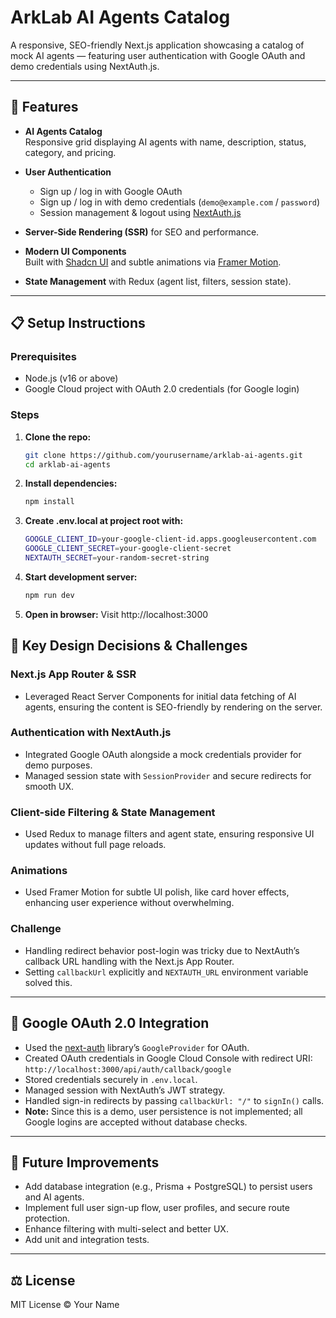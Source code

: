 # ArkLab AI Agents Catalog

A responsive, SEO-friendly Next.js application showcasing a catalog of mock AI agents — featuring user authentication with Google OAuth and demo credentials using NextAuth.js.

---

## 🚀 Features

- **AI Agents Catalog**  
  Responsive grid displaying AI agents with name, description, status, category, and pricing.

- **User Authentication**  
  - Sign up / log in with Google OAuth  
  - Sign up / log in with demo credentials (`demo@example.com` / `password`)  
  - Session management & logout using [NextAuth.js](https://next-auth.js.org/)

- **Server-Side Rendering (SSR)** for SEO and performance.

- **Modern UI Components**  
  Built with [Shadcn UI](https://ui.shadcn.com/) and subtle animations via [Framer Motion](https://www.framer.com/motion/).

- **State Management** with Redux (agent list, filters, session state).

---

## 📋 Setup Instructions

### Prerequisites

- Node.js (v16 or above)  
- Google Cloud project with OAuth 2.0 credentials (for Google login)

### Steps

1. **Clone the repo:**

   ```bash
   git clone https://github.com/yourusername/arklab-ai-agents.git
   cd arklab-ai-agents

2. **Install dependencies:**
   ```bash
   npm install

3. **Create .env.local at project root with:**
    ```bash
    GOOGLE_CLIENT_ID=your-google-client-id.apps.googleusercontent.com
    GOOGLE_CLIENT_SECRET=your-google-client-secret
    NEXTAUTH_SECRET=your-random-secret-string

4. **Start development server:**
   ```bash
   npm run dev

5. **Open in browser:**
Visit http://localhost:3000



## 🎨 Key Design Decisions & Challenges

### Next.js App Router & SSR
- Leveraged React Server Components for initial data fetching of AI agents, ensuring the content is SEO-friendly by rendering on the server.

### Authentication with NextAuth.js
- Integrated Google OAuth alongside a mock credentials provider for demo purposes.
- Managed session state with `SessionProvider` and secure redirects for smooth UX.

### Client-side Filtering & State Management
- Used Redux to manage filters and agent state, ensuring responsive UI updates without full page reloads.

### Animations
- Used Framer Motion for subtle UI polish, like card hover effects, enhancing user experience without overwhelming.

### Challenge
- Handling redirect behavior post-login was tricky due to NextAuth’s callback URL handling with the Next.js App Router.
- Setting `callbackUrl` explicitly and `NEXTAUTH_URL` environment variable solved this.

---

## 🔐 Google OAuth 2.0 Integration

- Used the [next-auth](https://next-auth.js.org/) library’s `GoogleProvider` for OAuth.
- Created OAuth credentials in Google Cloud Console with redirect URI:  
  `http://localhost:3000/api/auth/callback/google`
- Stored credentials securely in `.env.local`.
- Managed session with NextAuth’s JWT strategy.
- Handled sign-in redirects by passing `callbackUrl: "/"` to `signIn()` calls.
- **Note:** Since this is a demo, user persistence is not implemented; all Google logins are accepted without database checks.

---

## 📝 Future Improvements

- Add database integration (e.g., Prisma + PostgreSQL) to persist users and AI agents.
- Implement full user sign-up flow, user profiles, and secure route protection.
- Enhance filtering with multi-select and better UX.
- Add unit and integration tests.

---

## ⚖️ License

MIT License © Your Name
